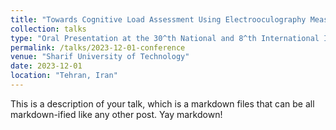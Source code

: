 ```yaml
---
title: "Towards Cognitive Load Assessment Using Electrooculography Measures"
collection: talks
type: "Oral Presentation at the 30^th National and 8^th International Iranian Conference on Biomedical Engineering (ICBME) 2023"
permalink: /talks/2023-12-01-conference
venue: "Sharif University of Technology"
date: 2023-12-01
location: "Tehran, Iran"
---
```


This is a description of your talk, which is a markdown files that can be all markdown-ified like any other post. Yay markdown!
